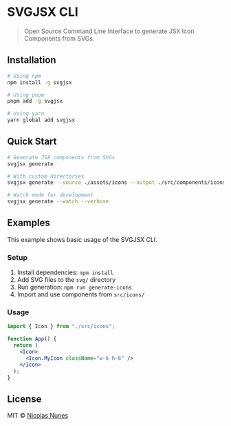 # SVGJSX CLI

> Open Source Command Line Interface to generate JSX Icon Components from SVGs.

## Installation

```bash
# Using npm
npm install -g svgjsx

# Using pnpm
pnpm add -g svgjsx

# Using yarn
yarn global add svgjsx
```

## Quick Start

```bash
# Generate JSX components from SVGs
svgjsx generate

# With custom directories
svgjsx generate --source ./assets/icons --output ./src/components/icons

# Watch mode for development
svgjsx generate --watch --verbose
```

## Examples

This example shows basic usage of the SVGJSX CLI.

### Setup

1. Install dependencies: `npm install`
2. Add SVG files to the `svg/` directory
3. Run generation: `npm run generate-icons`
4. Import and use components from `src/icons/`

### Usage

```jsx
import { Icon } from "./src/icons";

function App() {
  return (
    <Icon>
      <Icon.MyIcon className="w-6 h-6" />
    </Icon>
  );
}
```

## License

MIT © [Nicolas Nunes](https://github.com/foundation-ui/cli)
